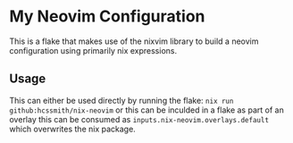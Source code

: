 # My Neovim Configuration

This is a flake that makes use of the nixvim library to build a neovim
configuration using primarily nix expressions.

## Usage
This can either be used directly by running the flake:
`nix run github:hcssmith/nix-neovim` 
or this can be inculded in a flake as part of an overlay this can be consumed as
`inputs.nix-neovim.overlays.default` which overwrites the nix package.
